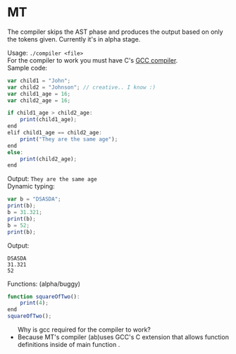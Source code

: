 # MT
The compiler skips the AST phase and produces the output based on only the tokens given.
Currently it's in alpha stage.

Usage: ```./compiler <file>``` <br>
For the compiler to work you must have C's <a href="https://gcc.gnu.org/install/">GCC compiler</a>.<br>
Sample code:
```javascript
var child1 = "John";
var child2 = "Johnson"; // creative.. I know :)
var child1_age = 16;
var child2_age = 16;

if child1_age > child2_age:
	print(child1_age);
end
elif child1_age == child2_age:
	print("They are the same age");
end
else:
	print(child2_age);
end
```
Output: ``` They are the same age ```<br>
Dynamic typing:
```javascript
var b = "DSASDA";
print(b);
b = 31.321;
print(b);
b = 52;
print(b);
```
Output:
```
DSASDA
31.321
52
```
Functions: (alpha/buggy)
```javascript
function squareOfTwo():
	print(4);
end
squareOfTwo();
```
<ul>
Why is gcc required for the compiler to work?
	<li>Because MT's compiler (ab)uses GCC's C extension that allows function definitions inside of main function .</li>
</ul>
